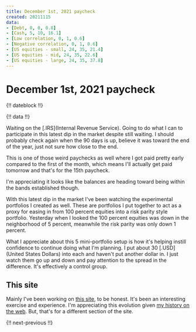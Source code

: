```yaml
---
title: December 1st, 2021 paycheck
created: 20211115
data:
- [Debt, 0, 0, 0.8]
- [Cash, 5, 10, 16.1]
- [Low correlation, 0, 1, 0.6]
- [Negative correlation, 0, 1, 0.6]
- [US equities - small, 24, 35, 21.4]
- [US equities - mid, 24, 35, 22.6]
- [US equities - large, 24, 35, 37.8]
---
```


# December 1st, 2021 paycheck

{!! dateblock !!}

{!! data !!}

Waiting on the [.IRS](Internal Revenue Service). Going to do what I can to participate in this latest dip in the market despite still waiting. I should probably check again when the 90 days is up, believe it was toward the end of the year, just not sure how close to the end.

This is one of those weird paychecks as well where I got paid pretty early compared to the first of the month, which means I'll actually get paid tomorrow and that's for the 15th paycheck.

I'm appreciating it looks like the balances are heading toward being within the bands established though.

With this latest dip in the market I've been watching the experimental portfolios I created as well. These are portfolios I put together to act as a proxy for easing in from 100 percent equities into a risk parity style portfolio. Yesterday when I looked the 100 percent equities was down in the neighborhood of 5 percent, meanwhile the risk parity was only down 1 percent.

What I appreciate about this 5 mini-portfolio setup is how it's helping instill confidence to continue doing what I'm planning. I put about 30 [.USD](United States Dollars) into each and haven't put another dollar in. I just watch them go up and down and pay attention to the spread in the difference. It's effectively a control group.

## This site

Mainly I've been working on [this site](/web-development/this-site), to be honest. It's been an interesting exercise and experience. I'm appreciating this evolution given [my history on the web](/web-development/my-history-on-the-web/). But, that's for a different section of the site.

{!! next-previous !!}
